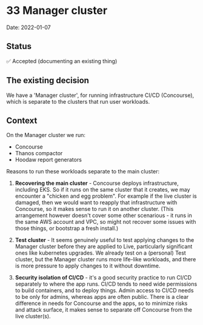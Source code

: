 # 33 Manager cluster

Date: 2022-01-07

## Status

✅ Accepted (documenting an existing thing)

## The existing decision

We have a 'Manager cluster', for running infrastructure CI/CD (Concourse), which is separate to the clusters that run user workloads.

## Context

On the Manager cluster we run:

* Concourse
* Thanos compactor
* Hoodaw report generators

Reasons to run these workloads separate to the main cluster:

1. **Recovering the main cluster** - Concourse deploys infrastructure, including EKS. So if it runs on the same cluster that it creates, we may encounter a "chicken and egg problem". For example if the live cluster is damaged, then we would want to reapply that infrastructure with Concourse, so it makes sense to run it on another cluster. (This arrangement however doesn't cover some other scenarious - it runs in the same AWS account and VPC, so might not recover some issues with those things, or bootstrap a fresh install.)

2. **Test cluster** - It seems genuinely useful to test applying changes to the Manager cluster before they are applied to Live, particularly significant ones like kubernetes upgrades. We already test on a (personal) Test cluster, but the Manager cluster runs more life-like workloads, and there is more pressure to apply changes to it without downtime.

3. **Security isolation of CI/CD** - it's a good security practice to run CI/CD separately to where the app runs. CI/CD tends to need wide permissions to build containers, and to deploy things. Admin access to CI/CD needs to be only for admins, whereas apps are often public. There is a clear difference in needs for Concourse and the apps, so to minimize risks and attack surface, it makes sense to separate off Concourse from the live cluster(s).
